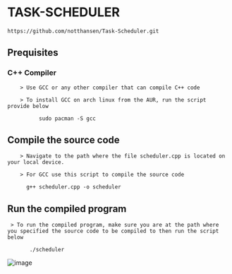 # TASK-SCHEDULER

    https://github.com/notthansen/Task-Scheduler.git

## Prequisites

### C++ Compiler
    
        > Use GCC or any other compiler that can compile C++ code
    
        > To install GCC on arch linux from the AUR, run the script provide below

              sudo pacman -S gcc     

## Compile the source code

        > Navigate to the path where the file scheduler.cpp is located on your local device. 
        
        > For GCC use this script to compile the source code

          g++ scheduler.cpp -o scheduler

## Run the compiled program

     > To run the compiled program, make sure you are at the path where you specified the source code to be compiled to then run the script below

           ./scheduler

![image](https://github.com/user-attachments/assets/f0828743-7b85-436a-9430-fe28add47814)


          
  
 
